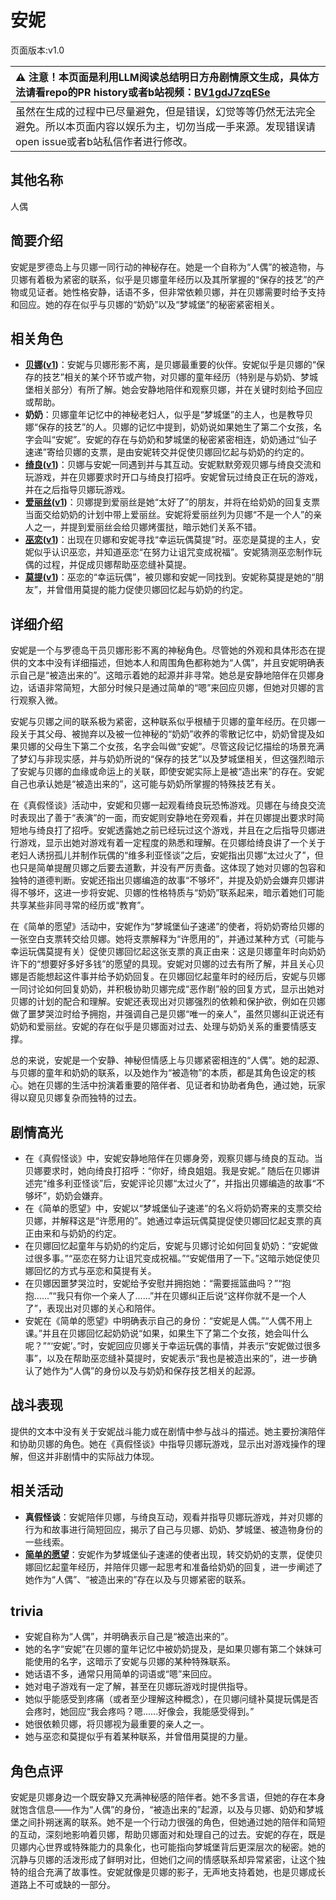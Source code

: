# 安妮
页面版本:v1.0
 

| :warning: 注意！本页面是利用LLM阅读总结明日方舟剧情原文生成，具体方法请看repo的PR history或者b站视频：[BV1gdJ7zqESe](https://www.bilibili.com/video/BV1gdJ7zqESe/)         |
|:----------------------------|
| 虽然在生成的过程中已尽量避免，但是错误，幻觉等等仍然无法完全避免。所以本页面内容以娱乐为主，切勿当成一手来源。发现错误请open issue或者b站私信作者进行修改。|



## 其他名称
人偶
## 简要介绍
安妮是罗德岛上与贝娜一同行动的神秘存在。她是一个自称为“人偶”的被造物，与贝娜有着极为紧密的联系，似乎是贝娜童年经历以及其所掌握的“保存的技艺”的产物或见证者。她性格安静，话语不多，但非常依赖贝娜，并在贝娜需要时给予支持和回应。她的存在似乎与贝娜的“奶奶”以及“梦城堡”的秘密紧密相关。
## 相关角色
-   **[贝娜](../char_v3/char_369_bena.md)([v1](char_369_bena.md))**：安妮与贝娜形影不离，是贝娜最重要的伙伴。安妮似乎是贝娜的“保存的技艺”相关的某个环节或产物，对贝娜的童年经历（特别是与奶奶、梦城堡相关部分）有所了解。她会安静地陪伴和观察贝娜，并在关键时刻给予回应或帮助。
-   **奶奶**：贝娜童年记忆中的神秘老妇人，似乎是“梦城堡”的主人，也是教导贝娜“保存的技艺”的人。贝娜的记忆中提到，奶奶说如果她生了第二个女孩，名字会叫“安妮”。安妮的存在与奶奶和梦城堡的秘密紧密相连，奶奶通过“仙子速递”寄给贝娜的支票，是由安妮转交并促使贝娜回忆起与奶奶的约定的。
-   **[绮良](../char_v3/char_478_kirara.md)([v1](char_478_kirara.md))**：贝娜与安妮一同遇到并与其互动。安妮默默旁观贝娜与绮良交流和玩游戏，并在贝娜要求时开口与绮良打招呼。安妮曾玩过绮良正在玩的游戏，并在之后指导贝娜玩游戏。
-   **[爱丽丝](../char_v3/char_338_iris.md)([v1](char_338_iris.md))**：贝娜提到爱丽丝是她“太好了”的朋友，并将在给奶奶的回复支票当面交给奶奶的计划中带上爱丽丝。安妮将爱丽丝列为贝娜“不是一个人”的亲人之一，并提到爱丽丝会给贝娜烤蛋挞，暗示她们关系不错。
-   **[巫恋](../char_v3/char_254_vodfox.md)([v1](char_254_vodfox.md))**：出现在贝娜和安妮寻找“幸运玩偶莫提”时。巫恋是莫提的主人，安妮似乎认识巫恋，并知道巫恋“在努力让诅咒变成祝福”。安妮猜测巫恋制作玩偶的过程，并促成贝娜帮助巫恋缝补莫提。
-   **[莫提](../char_v3/extended_char_mo_ti.md)([v1](extended_char_mo_ti.md))**：巫恋的“幸运玩偶”，被贝娜和安妮一同找到。安妮称莫提是她的“朋友”，并曾借用莫提的能力促使贝娜回忆起与奶奶的约定。
## 详细介绍
安妮是一个与罗德岛干员贝娜形影不离的神秘角色。尽管她的外观和具体形态在提供的文本中没有详细描述，但她本人和周围角色都称她为“人偶”，并且安妮明确表示自己是“被造出来的”。这暗示着她的起源并非寻常。她总是安静地陪伴在贝娜身边，话语非常简短，大部分时候只是通过简单的“嗯”来回应贝娜，但她对贝娜的言行观察入微。

安妮与贝娜之间的联系极为紧密，这种联系似乎根植于贝娜的童年经历。在贝娜一段关于其父母、被抛弃以及被一位神秘的“奶奶”收养的零散记忆中，奶奶曾提及如果贝娜的父母生下第二个女孩，名字会叫做“安妮”。尽管这段记忆描绘的场景充满了梦幻与非现实感，并与奶奶所说的“保存的技艺”以及梦城堡相关，但这强烈暗示了安妮与贝娜的血缘或命运上的关联，即使安妮实际上是被“造出来”的存在。安妮自己也承认她是“被造出来的”，这可能与奶奶所掌握的特殊技艺有关。

在《真假怪谈》活动中，安妮和贝娜一起观看绮良玩恐怖游戏。贝娜在与绮良交流时表现出了善于“表演”的一面，而安妮则安静地在旁观看，并在贝娜提出要求时简短地与绮良打了招呼。安妮透露她之前已经玩过这个游戏，并且在之后指导贝娜进行游戏，显示出她对游戏有着一定程度的熟悉和理解。在贝娜给绮良讲了一个关于老妇人诱拐孤儿并制作玩偶的“维多利亚怪谈”之后，安妮指出贝娜“太过火了”，但也只是简单提醒贝娜之后要去道歉，并没有严厉责备。这体现了她对贝娜的包容和独特的道德判断。安妮还指出贝娜编造的故事“不够坏”，并提及奶奶会嫌弃贝娜讲得不够坏，这进一步将安妮、贝娜的性格特质与“奶奶”联系起来，暗示着她们可能共享某些非同寻常的经历或“教育”。

在《简单的愿望》活动中，安妮作为“梦城堡仙子速递”的使者，将奶奶寄给贝娜的一张空白支票转交给贝娜。她将支票解释为“许愿用的”，并通过某种方式（可能与幸运玩偶莫提有关）促使贝娜回忆起这张支票的真正由来：这是贝娜童年时向奶奶许下的“想要好多好多钱”的愿望的具现。安妮对贝娜的过去有所了解，并且关心贝娜是否能想起这件事并给予奶奶回复。在贝娜回忆起童年时的经历后，安妮与贝娜一同讨论如何回复奶奶，并积极协助贝娜完成“恶作剧”般的回复方式，显示出她对贝娜的计划的配合和理解。安妮还表现出对贝娜强烈的依赖和保护欲，例如在贝娜做了噩梦哭泣时给予拥抱，并强调自己是贝娜“唯一的亲人”，虽然贝娜纠正说还有奶奶和爱丽丝。安妮的存在似乎是贝娜面对过去、处理与奶奶关系的重要情感支撑。

总的来说，安妮是一个安静、神秘但情感上与贝娜紧密相连的“人偶”。她的起源、与贝娜的童年和奶奶的联系，以及她作为“被造物”的本质，都是其角色设定的核心。她在贝娜的生活中扮演着重要的陪伴者、见证者和协助者角色，通过她，玩家得以窥见贝娜复杂而独特的过去。
## 剧情高光
- 在《真假怪谈》中，安妮安静地陪伴在贝娜身旁，观察贝娜与绮良的互动。当贝娜要求时，她向绮良打招呼：“你好，绮良姐姐。我是安妮。” 随后在贝娜讲述完“维多利亚怪谈”后，安妮评论贝娜“太过火了”，并指出贝娜编造的故事“不够坏”，奶奶会嫌弃。
- 在《简单的愿望》中，安妮以“梦城堡仙子速递”的名义将奶奶寄来的支票交给贝娜，并解释这是“许愿用的”。她通过幸运玩偶莫提促使贝娜回忆起支票的真正由来和与奶奶的约定。
- 在贝娜回忆起童年与奶奶的约定后，安妮与贝娜讨论如何回复奶奶：“安妮做过很多事。”“巫恋在努力让诅咒变成祝福。”“安妮借用了一下。”这暗示她促使贝娜回忆的方式与巫恋和莫提有关。
- 在贝娜因噩梦哭泣时，安妮给予安慰并拥抱她：“需要摇篮曲吗？”“抱抱......”“我只有你一个亲人了......”并在贝娜纠正后说“这样你就不是一个人了”，表现出对贝娜的关心和陪伴。
- 安妮在《简单的愿望》中明确表示自己的身份：“安妮是人偶。”“人偶不用上课。”并且在贝娜回忆起奶奶说“如果，如果生下了第二个女孩，她会叫什么呢？”“‘安妮’。”时，安妮回应贝娜关于幸运玩偶的事情，并表示“安妮做过很多事”，以及在帮助巫恋缝补莫提时，安妮表示“我也是被造出来的”，进一步确认了她作为“人偶”的身份以及与奶奶和保存技艺相关的起源。
## 战斗表现
提供的文本中没有关于安妮战斗能力或在剧情中参与战斗的描述。她主要扮演陪伴和协助贝娜的角色。她在《真假怪谈》中指导贝娜玩游戏，显示出对游戏操作的理解，但这并非剧情中的实际战力体现。
## 相关活动
-   **真假怪谈**：安妮陪伴贝娜，与绮良互动，观看并指导贝娜玩游戏，并对贝娜的行为和故事进行简短回应，揭示了自己与贝娜、奶奶、梦城堡、被造物身份的一些线索。
-   **[简单的愿望](../stories/story_bena_set_1.md)**：安妮作为梦城堡仙子速递的使者出现，转交奶奶的支票，促使贝娜回忆起童年经历，并陪伴贝娜一起思考和准备给奶奶的回复，进一步阐述了她作为“人偶”、“被造出来的”存在以及与贝娜紧密的联系。
## trivia
- 安妮自称为“人偶”，并明确表示自己是“被造出来的”。
- 她的名字“安妮”在贝娜的童年记忆中被奶奶提及，是如果贝娜有第二个妹妹可能使用的名字，这暗示了安妮与贝娜的某种特殊联系。
- 她话语不多，通常只用简单的词语或“嗯”来回应。
- 她对电子游戏有一定了解，甚至在贝娜玩游戏时提供指导。
- 她似乎能感受到疼痛（或者至少理解这种概念），在贝娜问缝补莫提玩偶是否会疼时，她回应“我会疼吗？嗯......好像会，我能感受得到。”
- 她很依赖贝娜，将贝娜视为最重要的亲人之一。
- 她与巫恋和莫提似乎有着某种联系，并曾借用莫提的力量。
## 角色点评
安妮是贝娜身边一个既安静又充满神秘感的陪伴者。她不多言语，但她的存在本身就饱含信息——作为“人偶”的身份，“被造出来的”起源，以及与贝娜、奶奶和梦城堡之间扑朔迷离的联系。她不是一个行动力很强的角色，但她通过她的陪伴和简短的互动，深刻地影响着贝娜，帮助贝娜面对和处理自己的过去。安妮的存在，既是贝娜内心世界或特殊能力的具象化，也可能指向梦城堡背后更深层次的秘密。她的沉静与贝娜的活泼形成了鲜明对比，但她们之间的情感联系却异常紧密，让这个独特的组合充满了故事性。安妮就像是贝娜的影子，无声地支持着她，也是贝娜成长道路上不可或缺的一部分。